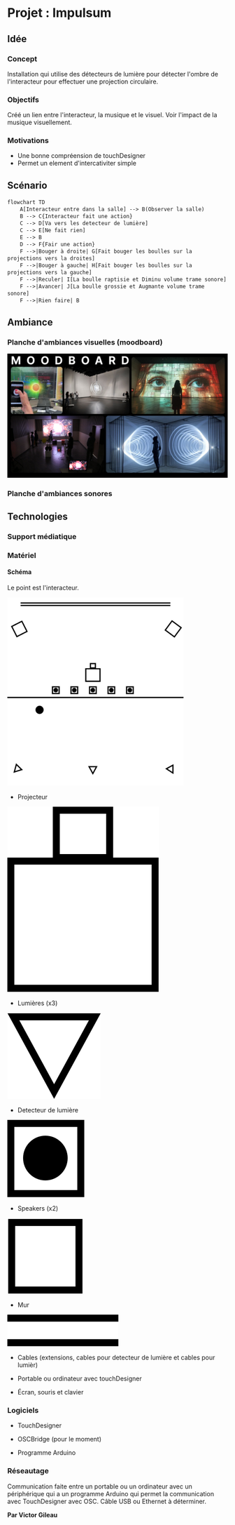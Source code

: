 # Projet : Impulsum

## Idée

### Concept

Installation qui utilise des détecteurs de lumière pour détecter l'ombre de l'interacteur pour effectuer une projection circulaire.

### Objectifs

Créé un lien entre l'interacteur, la musique et le visuel.
Voir l'impact de la musique visuellement.

[Définition des objectifs de l'expérience : quel est le message ou l'émotion que l’on souhaite faire passer ?]: #

### Motivations

[Discussion des motivations créatives derrière le choix des médias et des technologies.]: #

* Une bonne compréension de touchDesigner
* Permet un element d'intercativiter simple

## Scénario

```mermaid
flowchart TD
    A[Interacteur entre dans la salle] --> B(Observer la salle)
    B --> C{Interacteur fait une action}
    C --> D[Va vers les detecteur de lumière]
    C --> E[Ne fait rien]
    E --> B
    D --> F{Fair une action}
    F -->|Bouger à droite| G[Fait bouger les boulles sur la projections vers la droites]
    F -->|Bouger à gauche| H[Fait bouger les boulles sur la projections vers la gauche]
    F -->|Reculer| I[La boulle raptisie et Diminu volume trame sonore]
    F -->|Avancer| J[La boulle grossie et Augmante volume trame sonore]
    F -->|Rien faire| B
```

## Ambiance

### Planche d'ambiances visuelles (moodboard)

![mooboard](medias/images/implulsum_moodboard_projet.jpg)

### Planche d'ambiances sonores

[Utilisation d'échantillons, de musiques, de textures sonores pour représenter l’univers artistique.]: #

## Technologies

### Support médiatique

[Description des types de médias (vidéo, audio, lumières, capteurs, etc.) et de leur intégration pour créer une expérience immersive.]: #

### Matériel

#### Schéma

Le point est l'interacteur.

<img src="medias/images/impulsum_schema_v2.jpg" width="80%">

* Projecteur

![image](medias/svg/impulsum_icon_projecteur.svg)

* Lumières (x3)

![image](medias/svg/impulsum_icon_lumiere.svg)

* Detecteur de lumière

![image](medias/svg/impulsum_icon_detecteur_lumiere.svg)

* Speakers (x2)

![image](medias/svg/impulsum_icon_speaker.svg)

* Mur

![image](medias/svg/impulsum_icon_mur.svg)

* Cables (extensions, cables pour detecteur de lumière et cables pour lumièr)

* Portable ou ordinateur avec touchDesigner

* Écran, souris et clavier



### Logiciels

* TouchDesigner

* OSCBridge (pour le moment)

* Programme Arduino

### Réseautage

Communication faite entre un portable ou un ordinateur avec un périphérique qui a un programme Arduino qui permet la communication avec TouchDesigner avec OSC.
Câble USB ou Ethernet à déterminer.


**Par Victor Gileau**
